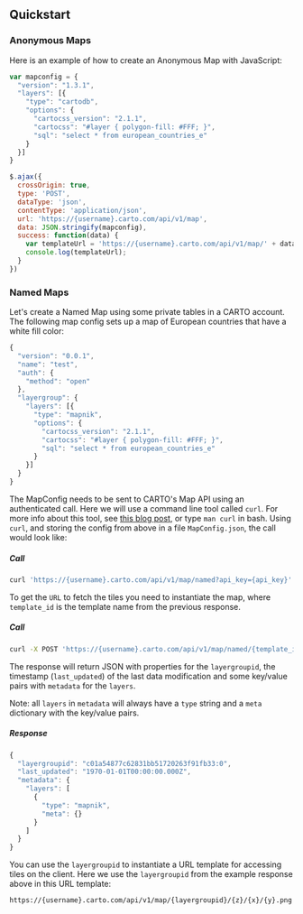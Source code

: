 ## Quickstart

### Anonymous Maps

Here is an example of how to create an Anonymous Map with JavaScript:

```javascript
var mapconfig = {
  "version": "1.3.1",
  "layers": [{
    "type": "cartodb",
    "options": {
      "cartocss_version": "2.1.1",
      "cartocss": "#layer { polygon-fill: #FFF; }",
      "sql": "select * from european_countries_e"
    }
  }]
}

$.ajax({
  crossOrigin: true,
  type: 'POST',
  dataType: 'json',
  contentType: 'application/json',
  url: 'https://{username}.carto.com/api/v1/map',
  data: JSON.stringify(mapconfig),
  success: function(data) {
    var templateUrl = 'https://{username}.carto.com/api/v1/map/' + data.layergroupid + '/{z}/{x}/{y}.png'
    console.log(templateUrl);
  }
})
```

### Named Maps

Let's create a Named Map using some private tables in a CARTO account.
The following map config sets up a map of European countries that have a white fill color:

```javascript
{
  "version": "0.0.1",
  "name": "test",
  "auth": {
    "method": "open"
  },
  "layergroup": {
    "layers": [{
      "type": "mapnik",
      "options": {
        "cartocss_version": "2.1.1",
        "cartocss": "#layer { polygon-fill: #FFF; }",
        "sql": "select * from european_countries_e"
      }
    }]
  }
}
```

The MapConfig needs to be sent to CARTO's Map API using an authenticated call. Here we will use a command line tool called `curl`. For more info about this tool, see [this blog post](http://quickleft.com/blog/command-line-tutorials-curl), or type `man curl` in bash. Using `curl`, and storing the config from above in a file `MapConfig.json`, the call would look like:

##### Call

```bash
curl 'https://{username}.carto.com/api/v1/map/named?api_key={api_key}' -H 'Content-Type: application/json' -d @mapconfig.json
```

To get the `URL` to fetch the tiles you need to instantiate the map, where `template_id` is the template name from the previous response.

##### Call

```bash
curl -X POST 'https://{username}.carto.com/api/v1/map/named/{template_id}' -H 'Content-Type: application/json'
```

The response will return JSON with properties for the `layergroupid`, the timestamp (`last_updated`) of the last data modification and some key/value pairs with `metadata` for the `layers`.

Note: all `layers` in `metadata` will always have a `type` string and a `meta` dictionary with the key/value pairs.

##### Response

```javascript
{
  "layergroupid": "c01a54877c62831bb51720263f91fb33:0",
  "last_updated": "1970-01-01T00:00:00.000Z",
  "metadata": {
    "layers": [
      {
        "type": "mapnik",
        "meta": {}
      }
    ]
  }
}
```

You can use the `layergroupid` to instantiate a URL template for accessing tiles on the client. Here we use the `layergroupid` from the example response above in this URL template:

```bash
https://{username}.carto.com/api/v1/map/{layergroupid}/{z}/{x}/{y}.png
```
